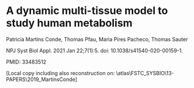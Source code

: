 # A dynamic multi-tissue model to study human metabolism

Patricia Martins Conde, Thomas Pfau, Maria Pires Pacheco, Thomas Sauter

NPJ Syst Biol Appl. 2021 Jan 22;7(1):5.
doi: 10.1038/s41540-020-00159-1.

PMID: 33483512 

[Local copy including also reconstruction on: \\atlas\FSTC_SYSBIO\13- PAPERS\2019_MartinsConde]
